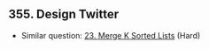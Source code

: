 ## 355. Design Twitter

-   Similar question: [23. Merge K Sorted Lists](https://leetcode.com/problems/merge-k-sorted-lists/) (Hard)
